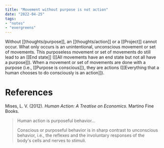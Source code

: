 ```yaml
---
title: "Movement without purpose is not action"
date: "2022-04-25"
tags:
- "notes"
- "evergreens"
---
```


Without [[thoughts/purpose]], an [[thoughts/action]] or a [[Project]] cannot occur. What only occurs is an unintentional, unconscious movement or set of movements. This purposeless movement or set of movements do still lead to an [[End state]] ([[All movements have an end state but not all have a purpose]]). When a movement or set of movements are done with a purpose (i.e., [[Purpose is conscious]]), they are actions ([[Everything that a human chooses to do consciously is an action]]).

# References

Mises, L. V. (2012). _Human Action: A Treatise on Economics_. Martino Fine Books.
>Human action is purposeful behavior...
>
>Conscious or purposeful behavior is in sharp contrast to unconscious behavior, i.e., the reflexes and the involuntary responses of the body's cells and nerves to stimuli.
